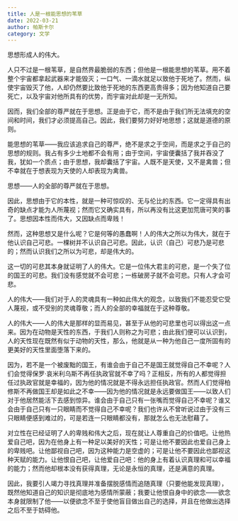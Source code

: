 ```yaml
---
title: 人是一根能思想的苇草
date: 2022-03-21
author: 帕斯卡尔
category: 文学
---
```


思想形成人的伟大。

人只不过是一根苇草，是自然界最脆弱的东西；但他是一根能思想的苇草。用不着整个宇宙都拿起武器来才能毁灭；一口气、一滴水就足以致他于死地了。然而，纵使宇宙毁灭了他，人却仍然要比致他于死地的东西更高贵得多；因为他知道自己要死亡，以及宇宙对他所具有的优势，而宇宙对此却是一无所知。

因而，我们全部的尊严就在于思想。正是由于它，而不是由于我们所无法填充的空间和时间，我们才必须提高自己。因此，我们要努力好好地思想；这就是道德的原则。

能思想的苇草——我应该追求自己的尊严，绝不是求之于空间，而是求之于自己的思想的规则。我占有多少土地都不会有用；由于空间，宇宙便囊括了我并吞没了我，犹如一个质点；由于思想，我却囊括了宇宙。人既不是天使，又不是禽兽；但不幸就在于想表现为天使的人却表现为禽兽。

思想——人的全部的尊严就在于思想。

因此，思想由于它的本性，就是一种可惊叹的、无与伦比的东西。它一定得具有出奇的缺点才能为人所蔑视；然而它又确实具有，所以再没有比这更加荒唐可笑的事了。思想因本性而伟大，又因缺点而卑贱！

然而，这种思想又是什么呢？它是何等的愚蠢啊！人的伟大之所以为伟大，就在于他认识自己可悲。一棵树并不认识自己可悲。因此，认识（自己）可悲乃是可悲的；然而认识我们之所以为可悲，却是伟大的。

这一切的可悲其本身就证明了人的伟大。它是一位伟大君主的可悲，是一个失了位的国王的可悲。我们没有感觉就不会可悲；一栋破房子就不会可悲。只有人才会可悲。

人的伟大——我们对于人的灵魂具有一种如此伟大的观念，以致我们不能忍受它受人蔑视，或不受别的灵魂尊敬；而人的全部的幸福就在于这种尊敬。

人的伟大——人的伟大是那样的显而易见，甚至于从他的可悲里也可以得出这一点来。因为在动物是天性的东西，于我们人则称之为可悲；由此我们便可以认识到，人的天性现在既然有似于动物的天性，那么，他就是从一种为他自己一度所固有的更美好的天性里面堕落下来的。

因为，若不是一个被废黜的国王，有谁会由于自己不是国王就觉得自己不幸呢？人们会觉得保罗·哀米利乌斯不再任执政官就不幸了吗？正相反，所有的人都觉得担任过执政官就是幸福的，因为他的情况就是不得永远担任执政官。然而人们觉得柏修斯不再做国王却是如此之不幸——因为他的情况就是永远要做国王——以致人们对于他居然能活下去感到惊异。谁会由于自己只有一张嘴而觉得自己不幸呢？谁又会由于自己只有一只眼睛而不觉得自己不幸呢？我们也许从不曾听说过由于没有三只眼睛便感到难过的，可是若连一只眼睛都没有，那就怎么也无法慰藉了。

对立性在已经证明了人的卑贱和伟大之后，现在就让人尊重自己的价值吧。让他热爱自己吧，因为在他身上有一种足以美好的天性；可是让他不要因此也爱自己身上的卑贱吧。让他鄙视自己吧，因为这种能力是空虚的；可是让他不要因此也鄙视这种天赋的能力。让他恨自己吧，让他爱自己吧：他的身上有着认识真理和可以幸福的能力；然而他却根本没有获得真理，无论是永恒的真理，还是满意的真理。

因此，我要引人竭力寻找真理并准备摆脱感情而追随真理（只要他能发现真理），既然他知道自己的知识是彻底地为感情所蒙蔽；我要让他恨自身中的欲念——欲念本身就限制了他——以便欲念不至于使他盲目做出自己的选择，并且在他做出选择之后不至于妨碍他。

